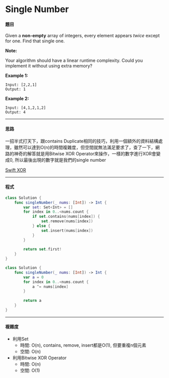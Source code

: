 # Single Number

#### 題目

Given a **non-empty** array of integers, every element appears *twice* except for one. Find that single one.

**Note:**

Your algorithm should have a linear runtime complexity. Could you implement it without using extra memory?

**Example 1:**

```
Input: [2,2,1]
Output: 1
```

**Example 2:**

```
Input: [4,1,2,1,2]
Output: 4
```

------

#### 思路

一招半式打天下，跟contains Duplicate相同的技巧，利用一個額外的資料結構處理，雖然可以達到O(n)的時間複雜度，但空間就無法滿足要求了，查了一下，網路的神奇的解答就是用Bitwise XOR Operator來操作，一樣的數字進行XOR會變成0, 所以最後出現的數字就是我們的single number

[Swift XOR](https://docs.swift.org/swift-book/LanguageGuide/AdvancedOperators.html)

------

#### 程式

```swift
class Solution {
    func singleNumber(_ nums: [Int]) -> Int {
        var set: Set<Int> = []
        for index in 0..<nums.count {
            if set.contains(nums[index]) {
                set.remove(nums[index])
            } else {
                set.insert(nums[index])
            }
        }
        
        return set.first!
    }
}
```

```swift
class Solution {
    func singleNumber(_ nums: [Int]) -> Int {
        var a = 0
        for index in 0..<nums.count {
            a ^= nums[index]
        }
        
        return a
    }
}
```

------

#### 複雜度

- 利用Set
  - 時間: O(n), contains, remove, insert都是O(1), 但要重複n個元素
  - 空間: O(n)
- 利用Bitwise XOR Operator
  - 時間: O(n)
  - 空間: O(1)